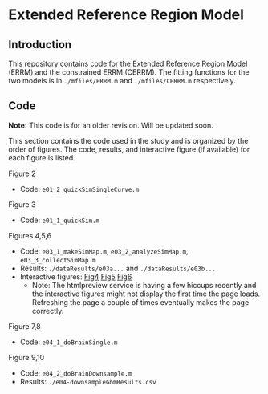 # Extended Reference Region Model

## Introduction

This repository contains code for the Extended Reference Region Model (ERRM) and the constrained ERRM (CERRM).
The fitting functions for the two models is in `./mfiles/ERRM.m` and `./mfiles/CERRM.m` respectively.

## Code

**Note:** This code is for an older revision. Will be updated soon.

This section contains the code used in the study and is organized by the order of figures. 
The code, results, and interactive figure (if available) for each figure is listed.

Figure 2
- Code: `e01_2_quickSimSingleCurve.m`

Figure 3
- Code: `e01_1_quickSim.m`

Figures 4,5,6
- Code: `e03_1_makeSimMap.m`, `e03_2_analyzeSimMap.m`, `e03_3_collectSimMap.m`
- Results: `./dataResults/e03a...` and `./dataResults/e03b...`
- Interactive figures: [Fig4](http://htmlpreview.github.io/?https://github.com/notZaki/ERRM-xtra/blob/master/interactiveFigures/fig4.html) [Fig5](http://htmlpreview.github.io/?https://github.com/notZaki/ERRM-xtra/blob/master/interactiveFigures/fig5.html) [Fig6](http://htmlpreview.github.io/?https://github.com/notZaki/ERRM-xtra/blob/master/interactiveFigures/fig6.html)
  + Note: The htmlpreview service is having a few hiccups recently and the interactive figures might not display the first time the page loads. Refreshing the page a couple of times eventually makes the page correctly. 

Figure 7,8
- Code: `e04_1_doBrainSingle.m`

Figure 9,10
- Code: `e04_2_doBrainDownsample.m`
- Results: `./e04-downsampleGbmResults.csv`
